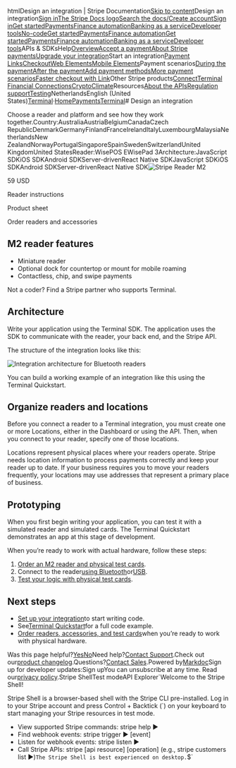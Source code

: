 htmlDesign an integration | Stripe Documentation[Skip to content](#main-content)Design an integration[Sign in](https://dashboard.stripe.com/login?redirect=https%3A%2F%2Fdocs.stripe.com%2Fterminal%2Fdesigning-integration)[The Stripe Docs logo](/)[Search the docs/](#)[Create account](https://dashboard.stripe.com/register)[Sign in](https://dashboard.stripe.com/login?redirect=https%3A%2F%2Fdocs.stripe.com%2Fterminal%2Fdesigning-integration)[Get started](/get-started)[Payments](/payments)[Finance automation](/finance-automation)[Banking as a service](/financial-services)[Developer tools](/development)[No-code](/no-code)[Get started](/get-started)[Payments](/payments)[Finance automation](/finance-automation)[](#)[Get started](/get-started)[Payments](/payments)[Finance automation](/finance-automation)[Banking as a service](/financial-services)[Developer tools](/development)[](#)APIs & SDKsHelp[Overview](/docs/payments)[Accept a payment](#)[About Stripe payments](#)[Upgrade your integration](/docs/payments/upgrades)Start an integration[Payment Links](#)[Checkout](#)[Web Elements](#)[Mobile Elements](#)Payment scenarios[During the payment](#)[After the payment](#)[Add payment methods](#)[More payment scenarios](#)[Faster checkout with Link](#)Other Stripe products[Connect](#)[Terminal](#)
[Financial Connections](#)[Crypto](#)[Climate](#)Resources[About the APIs](#)[Regulation support](#)[Testing](/docs/testing)NetherlandsEnglish (United States)[](#)[](#)[Terminal](/terminal)·[Home](/docs)[Payments](/docs/payments)[Terminal](/docs/terminal)# Design an integration

Choose a reader and platform and see how they work together.Country:AustraliaAustriaBelgiumCanadaCzech RepublicDenmarkGermanyFinlandFranceIrelandItalyLuxembourgMalaysiaNetherlandsNew ZealandNorwayPortugalSingaporeSpainSwedenSwitzerlandUnited KingdomUnited StatesReader:WisePOS EWisePad 3Architecture:JavaScript SDKiOS SDKAndroid SDKServer-drivenReact Native SDKJavaScript SDKiOS SDKAndroid SDKServer-drivenReact Native SDK![Stripe Reader M2](https://b.stripecdn.com/docs-statics-srv/assets/stripem2.bf6a7eabd353369bfa596a81ab51ca9a.png)

59 USD

Reader instructions

Product sheet

Order readers and accessories

## M2 reader features

- Miniature reader
- Optional dock for countertop or mount for mobile roaming
- Contactless, chip, and swipe payments

Not a coder? Find a Stripe partner who supports Terminal.

## Architecture

Write your application using the Terminal SDK. The application uses the SDK to communicate with the reader, your back end, and the Stripe API.

The structure of the integration looks like this:

![Integration architecture for Bluetooth readers](https://b.stripecdn.com/docs-statics-srv/assets/bluetooth-readers-integration-architecture.9d2a56e6b18d403812709a3e7732e583.png)

You can build a working example of an integration like this using the Terminal Quickstart.

## Organize readers and locations

Before you connect a reader to a Terminal integration, you must create one or more Locations, either in the Dashboard or using the API. Then, when you connect to your reader, specify one of those locations.

Locations represent physical places where your readers operate. Stripe needs location information to process payments correctly and keep your reader up to date. If your business requires you to move your readers frequently, your locations may use addresses that represent a primary place of business.

## Prototyping

When you first begin writing your application, you can test it with a simulated reader and simulated cards. The Terminal Quickstart demonstrates an app at this stage of development.

When you’re ready to work with actual hardware, follow these steps:

1. [Order an M2 reader and physical test cards](https://dashboard.stripe.com/terminal/shop).
2. Connect to the reader[using Bluetooth](/terminal/payments/connect-reader?reader-type=bluetooth)or[USB](/terminal/payments/connect-reader?reader-type=usb).
3. [Test your logic with physical test cards](/terminal/references/testing#physical-test-cards).

## Next steps

- [Set up your integration](/terminal/payments/setup-integration)to start writing code.
- See[Terminal Quickstart](/terminal/quickstart)for a full code example.
- [Order readers, accessories, and test cards](https://dashboard.stripe.com/terminal/shop)when you’re ready to work with physical hardware.

Was this page helpful?[Yes](#)[No](#)Need help?[Contact Support](https://support.stripe.com/).Check out our[product changelog](https://stripe.com/blog/changelog).Questions?[Contact Sales](https://stripe.com/contact/sales).Powered by[Markdoc](https://markdoc.dev)Sign up for developer updates:Sign upYou can unsubscribe at any time. Read our[privacy policy](https://stripe.com/privacy).Stripe ShellTest modeAPI Explorer[](https://stripe.com/docs/stripe-cli#install)`Welcome to the Stripe Shell!

Stripe Shell is a browser-based shell with the Stripe CLI pre-installed. Log in to your
Stripe account and press Control + Backtick (`) on your keyboard to start managing your Stripe
resources in test mode.

- View supported Stripe commands: stripe help ▶️
- Find webhook events: stripe trigger ▶️ [event]
- Listen for webhook events: stripe listen ▶
- Call Stripe APIs: stripe [api resource] [operation] (e.g., stripe customers list ▶️)`The Stripe Shell is best experienced on desktop.`$`